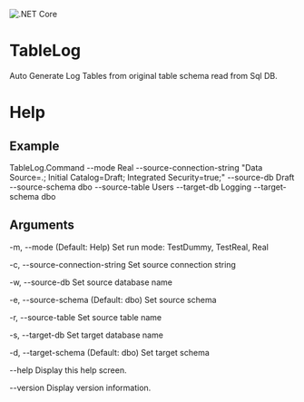 ![.NET Core](https://github.com/gnairooze/TableLog/workflows/.NET%20Core/badge.svg)

# TableLog
Auto Generate Log Tables from original table schema read from Sql DB.

# Help

## Example

TableLog.Command --mode Real --source-connection-string "Data Source=.; Initial Catalog=Draft; Integrated Security=true;" --source-db Draft  --source-schema dbo --source-table Users --target-db Logging --target-schema dbo

## Arguments

  -m, --mode                        (Default: Help) Set run mode: TestDummy,
                                    TestReal, Real

  -c, --source-connection-string    Set source connection string

  -w, --source-db                   Set source database name

  -e, --source-schema               (Default: dbo) Set source schema

  -r, --source-table                Set source table name

  -s, --target-db                   Set target database name

  -d, --target-schema               (Default: dbo) Set target schema

  --help                            Display this help screen.

  --version                         Display version information.
  